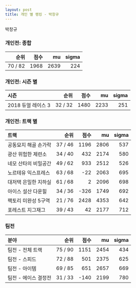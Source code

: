 ```yaml
---
layout: post
title: 개인 별 랭킹 - 박창규
---
```


박창규

### 개인전: 종합

| 순위 | 점수 | mu | sigma |
|---:|---:|---:|---:|
| 70 / 82 | 1968 | 2639 | 224 |

### 개인전: 시즌 별

| 시즌 | 순위 | 점수 | mu | sigma |
|:---|---:|---:|---:|---:|
| 2018 듀얼 레이스 3 | 32 / 32 | 1480 | 2233 | 251 |

### 개인전: 트랙 별

| 트랙 | 순위 | 점수 | mu | sigma |
|:---|---:|---:|---:|---:|
| 공동묘지 해골 손가락 | 37 / 46 | 1196 | 2806 | 537 |
| 광산 위험한 제련소 | 34 / 40 | 432 | 2174 | 580 |
| 네모 산타의 비밀공간 | 49 / 62 | 933 | 2512 | 526 |
| 노르테유 익스프레스 | 63 / 68 | -22 | 2063 | 695 |
| 대저택 은밀한 지하실 | 61 / 68 | 2 | 2096 | 698 |
| 아이스 설산 다운힐 | 34 / 36 | -326 | 1749 | 692 |
| 팩토리 미완성 5구역 | 21 / 76 | 2428 | 4353 | 642 |
| 포레스트 지그재그 | 39 / 43 | 42 | 2177 | 712 |

### 팀전

| 분야 | 순위 | 점수 | mu | sigma |
|:---|---:|---:|---:|---:|
| 팀전 - 전체 트랙 | 75 / 90 | 1151 | 2454 | 434 |
| 팀전 - 스피드 | 72 / 88 | 501 | 2375 | 625 |
| 팀전 - 아이템 | 69 / 85 | 651 | 2657 | 669 |
| 팀전 - 에이스 결정전 | 31 / 33 | -140 | 2199 | 780 |
